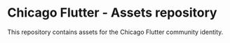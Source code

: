 # Chicago Flutter - Assets repository

This repository contains assets for the Chicago Flutter community identity.
